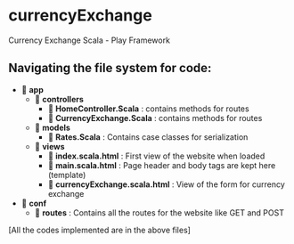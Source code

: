 # currencyExchange
Currency Exchange Scala - Play Framework 
## Navigating the file system for code: 
   - :open_file_folder: **app**
      -  :open_file_folder: **controllers** 
           -   :open_file_folder: **HomeController.Scala** : contains methods for routes
           -   :open_file_folder: **CurrencyExchange.Scala** : contains methods for routes
      -  :open_file_folder: **models**
          -  :open_file_folder: **Rates.Scala** : Contains case classes for serialization
      -  :open_file_folder: **views** 
           -   :open_file_folder: **index.scala.html** : First view of the website when loaded 
           -   :open_file_folder: **main.scala.html** : Page header and body tags are kept here  (template)
           -   :open_file_folder: **currencyExchange.scala.html** : View of the form for currency exchange 
   - :open_file_folder: **conf**
       - :open_file_folder: **routes** : Contains all the routes for the website like GET and POST

[All the codes implemented are in the above files]
